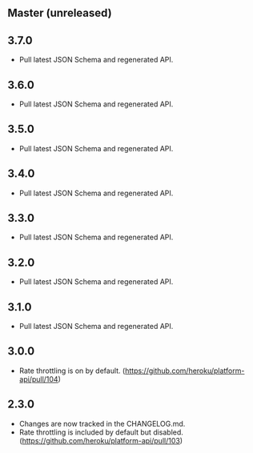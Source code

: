 ## Master (unreleased)

## 3.7.0

- Pull latest JSON Schema and regenerated API.

## 3.6.0

- Pull latest JSON Schema and regenerated API.

## 3.5.0

- Pull latest JSON Schema and regenerated API.

## 3.4.0

- Pull latest JSON Schema and regenerated API.

## 3.3.0

- Pull latest JSON Schema and regenerated API.

## 3.2.0

- Pull latest JSON Schema and regenerated API.

## 3.1.0

- Pull latest JSON Schema and regenerated API.

## 3.0.0

- Rate throttling is on by default. (https://github.com/heroku/platform-api/pull/104)

## 2.3.0

- Changes are now tracked in the CHANGELOG.md.
- Rate throttling is included by default but disabled. (https://github.com/heroku/platform-api/pull/103)
